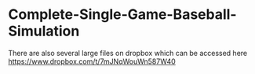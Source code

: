# Complete-Single-Game-Baseball-Simulation



There are also several large files on dropbox which can be accessed here https://www.dropbox.com/t/7mJNqWouWn587W40

